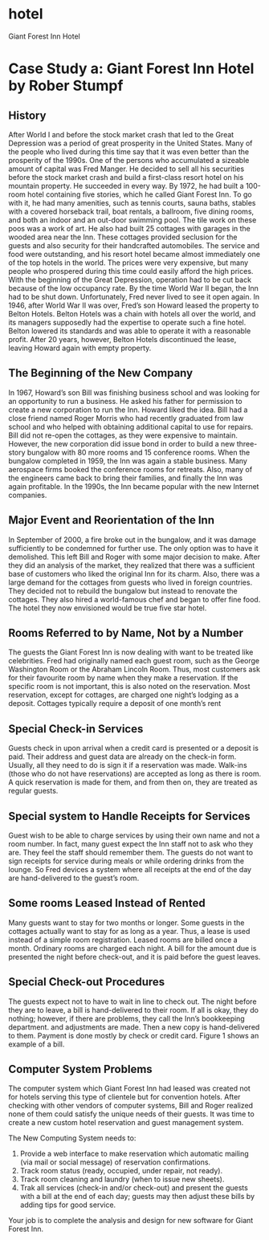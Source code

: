 # hotel
 Giant Forest Inn Hotel

# Case Study a: Giant Forest Inn Hotel by Rober Stumpf
## History
After World I and before the stock market crash that led to the Great Depression was a period of great prosperity in the United States. Many of the people who lived during this time say that it was even better than the prosperity of the 1990s. One of the persons who accumulated a sizeable amount of capital was Fred Manger. He decided to sell all his securities before the stock market crash and build a first-class resort hotel on his mountain property. 
	He succeeded in every way. By 1972, he had built a 100-room hotel containing five stories, which he called Giant Forest Inn. To go with it, he had many amenities, such as tennis courts, sauna baths, stables with a covered horseback trail, boat rentals, a ballroom, five dining rooms, and both an indoor and an out-door swimming pool. The tile work on these poos was a work of art. He also had built 25 cottages with garages in the wooded area near the Inn. These cottages provided seclusion for the guests and also security for their handcrafted automobiles. The service and food were outstanding, and his resort hotel became almost immediately one of the top hotels in the world. The prices were very expensive, but many people who prospered during this time could easily afford the high prices. 
	With the beginning of the Great Depression, operation had to be cut back because of the low occupancy rate. By the time World War II began, the Inn had to be shut down. Unfortunately, Fred never lived to see it open again. In 1946, after World War II was over, Fred’s son Howard leased the property to Belton Hotels. Belton Hotels was a chain with hotels all over the world, and its managers supposedly had the expertise to operate such a fine hotel. Belton lowered its standards and was able to operate it with a reasonable profit. After 20 years, however, Belton Hotels discontinued the lease, leaving Howard again with empty property.


 ## The Beginning of the New Company
In 1967, Howard’s son Bill was finishing business school and was looking for an opportunity to run a business. He asked his father for permission to create a new corporation to run the Inn. Howard liked the idea. Bill had a close friend named Roger Morris who had recently graduated from law school and who helped with obtaining additional capital to use for repairs. Bill did not re-open the cottages, as they were expensive to maintain. However, the new corporation did issue bond in order to build a new three-story bungalow with 80 more rooms and 15 conference rooms. When the bungalow completed in 1959, the Inn was again a stable business. Many aerospace firms booked the conference rooms for retreats. Also, many of the engineers came back to bring their families, and finally the Inn was again profitable. In the 1990s, the Inn became popular with the new Internet companies. 

## Major Event and Reorientation of the Inn 
In September of 2000, a fire broke out in the bungalow, and it was damage sufficiently to be condemned for further use. The only option was to have it demolished. This left Bill and Roger with some major decision to make. After they did an analysis of the market, they realized that there was a sufficient base of customers who liked the original Inn for its charm. Also, there was a large demand for the cottages from guests who lived in foreign countries. They decided not to rebuild the bungalow but instead to renovate the cottages. They also hired a world-famous chef and began to offer fine food. The hotel they now envisioned would be true five star hotel. 

## Rooms Referred to by Name, Not by a Number
The guests the Giant Forest Inn is now dealing with want to be treated like celebrities. Fred had originally named each guest room, such as the George Washington Room or the Abraham Lincoln Room. Thus, most customers ask for their favourite room by name when they make a reservation. If the specific room is not important, this is also noted on the reservation. Most reservation, except for cottages, are charged one night’s lodging as a deposit. Cottages typically require a deposit of one month’s rent

## Special Check-in Services
Guests check in upon arrival when a credit card is presented or a deposit is paid. Their address and guest data are already on the check-in form. Usually, all they need to do is sign it if a reservation was made. Walk-ins (those who do not have reservations) are accepted as long as there is room. A quick reservation is made for them, and from then on, they are treated as regular guests. 

## Special system to Handle Receipts for Services 
Guest wish to be able to charge services by using their own name and not a room number. In fact, many guest expect the Inn staff not to ask who they are. They feel the staff should remember them. The guests do not want to sign receipts for service during meals or while ordering drinks from the lounge. So Fred devices a system where all receipts at the end of the day are hand-delivered to the guest’s room.

## Some rooms Leased Instead of Rented 
Many guests want to stay for two months or longer. Some guests in the cottages actually want to stay for as long as a year. Thus, a lease is used instead of a simple room registration. Leased rooms are billed once a month. Ordinary rooms are charged each night. A bill for the amount due is presented the night before check-out, and it is paid before the guest leaves. 

## Special Check-out Procedures
The guests expect not to have to wait in line to check out. The night before they are to leave, a bill is hand-delivered to their room. If all is okay, they do nothing; however, if there are problems, they call the Inn’s bookkeeping department. and adjustments are made. Then a new copy is hand-delivered to them. Payment is done mostly by check or credit card. Figure 1 shows an example of a bill. 


## Computer System Problems
The computer system which Giant Forest Inn had leased was created not for hotels serving this type of clientele but for convention hotels. After checking with other vendors of computer systems, Bill and Roger realized none of them could satisfy the unique needs of their guests. It was time to create a new custom hotel reservation and guest management system. 

The New Computing System needs to: 
1.	Provide a web interface to make reservation which automatic mailing (via mail or social message) of reservation confirmations. 
2.	Track room status (ready, occupied, under repair, not ready).
3.	Track room cleaning and laundry (when to issue new sheets).
4.	Trak all services (check-in and/or check-out) and present the guests with a bill at the end of each day; guests may then adjust these bills by adding tips for good service. 



Your job is to complete the analysis and design for new software for Giant Forest Inn. 
